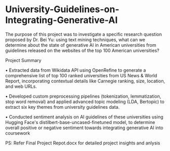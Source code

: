 # University-Guidelines-on-Integrating-Generative-AI

The purpose of this project was to investigate a specific research question proposed by Dr. Bei Yu: using text mining techniques, what can we determine about the state of generative AI in American universities from guidelines released on the websites of the top 100 American universities?

Project Summary

•	Extracted data from Wikidata API using OpenRefine to generate a comprehensive list of top 100 ranked universities from US News & World Report, incorporating contextual details like Carnegie ranking, size, location, and web URLs.

•	Developed custom preprocessing pipelines (tokenization, lemmatization, stop word removal) and applied advanced topic modeling (LDA, Bertopic) to extract six key themes from university guidelines data.

•	Conducted sentiment analysis on AI guidelines of these universities using Hugging Face's distilbert-base-uncased-finetuned model, to determine overall positive or negative sentiment towards integrating generative AI into coursework

PS: Refer Final Project Repot.docx for detailed project insights and anlysis
